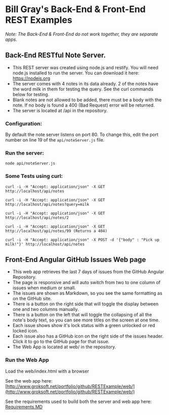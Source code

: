 
# Bill Gray's Back-End & Front-End REST Examples

_Note: The Back-End & Front-End do not work together, they are separate apps._

## Back-End RESTful Note Server.

- This REST server was created using node.js and restify. You will need node.js installed to run the server. You can download it here: https://nodejs.org
- The server comes with 4 notes in its data already. 2 of the notes have the word milk in them for testing the query. See the curl commands below for testing.
- Blank notes are not allowed to be added, there must be a body with the note. If no body is found a 400 (Bad Request) error will be returned.
- The server is located at /api in the repository.

### Configuration:
By default the note server listens on port 80.
To change this, edit the port number on line 19 of the `api/noteServer.js` file.

### Run the server:
`node api/noteServer.js`

### Some Tests using curl:
`curl -i -H "Accept: application/json" -X GET http://localhost/api/notes`

`curl -i -H "Accept: application/json" -X GET http://localhost/api/notes?query=milk`

`curl -i -H "Accept: application/json" -X GET http://localhost/api/notes/2`

`curl -i -H "Accept: application/json" -X GET http://localhost/api/notes/99 (Returns a 404)`

`curl -i -H "Accept: application/json" -X POST -d '{"body" : "Pick up milk!"}' http://localhost/api/notes`


## Front-End Angular GitHub Issues Web page

- This web app retrieves the last 7 days of issues from the GitHub Angular Repository.
- The page is responsive and will auto switch from two to one column of issues when medium or small.
- The issues are shown as Markdown, so you see the same formatting as on the GitHub site. 
- There is a button on the right side that will toggle the display between one and two columns manually.
- There is a button on the left that will toggle the collapsing of all the note's body text, so you can see more titles on the screen at one time.
- Each issue shows show it's lock status with a green unlocked or red locked icon.
- Each issue also has a GitHub icon on the right side of the issues header. Click it to go to the GitHub page for that issue.
- The Web App is located at web/ in the repository.

### Run the Web App
Load the web/index.html with a browser

See the web app here: [http://www.groksoft.net/portfolio/github/RESTExample/web/](http://www.groksoft.net/portfolio/github/RESTExample/web/)
   
See the requirements used to build both the server and web app here: [Requirements.MD](https://github.com/GrokSoft/RESTExample/blob/master/Requirements.MD)

